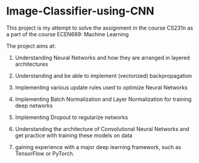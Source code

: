 # Image-Classifier-using-CNN

This project is my attempt to solve the assignment in the course CS231n as a part of the course ECEN689: Machine Learning

The project aims at:

1. Understanding Neural Networks and how they are arranged in layered architectures

2. Understanding and be able to implement (vectorized) backpropagation

3. Implementing various update rules used to optimize Neural Networks

4. Implementing Batch Normalization and Layer Normalization for training deep networks

5. Implementing Dropout to regularize networks

6. Understanding the architecture of Convolutional Neural Networks and get practice with training these models on data 

7. gaining experience with a major deep learning framework, such as TensorFlow or PyTorch.
